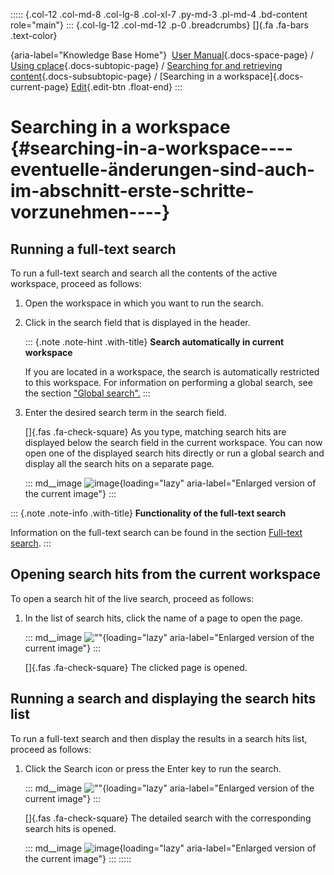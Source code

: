 ::::: {.col-12 .col-md-8 .col-lg-8 .col-xl-7 .py-md-3 .pl-md-4 .bd-content role="main"}
::: {.col-lg-12 .col-md-12 .p-0 .breadcrumbs}
[]{.fa .fa-bars .text-color}

[](https://docs.cplace.io/){aria-label="Knowledge Base Home"}  [User
Manual](/user-manual-en/){.docs-space-page} / [Using
cplace](/user-manual-en/cplace-anwenden/){.docs-subtopic-page} /
[Searching for and retrieving
content](/user-manual-en/cplace-anwenden/inhalte-suchen-und-wiederfin/){.docs-subsubtopic-page}
/ [Searching in a workspace]{.docs-current-page} [
Edit](https://github.com/collaborationfactory/cplace-doc-user-enu/blob/release/25.2/cplace-anwenden/inhalte-suchen-und-wiederfin/in-arbeitsbereich-suchen.md){.edit-btn
.float-end}
:::

# Searching in a workspace {#searching-in-a-workspace----eventuelle-änderungen-sind-auch-im-abschnitt-erste-schritte-vorzunehmen----}

## Running a full-text search

To run a full-text search and search all the contents of the active
workspace, proceed as follows:

1.  Open the workspace in which you want to run the search.

2.  Click in the search field that is displayed in the header.

    ::: {.note .note-hint .with-title}
    **Search automatically in current workspace**

    If you are located in a workspace, the search is automatically
    restricted to this workspace. For information on performing a global
    search, see the section ["Global
    search".](/user-manual-en/cplace-anwenden/inhalte-suchen-und-wiederfin/global-suchen/)
    :::

3.  Enter the desired search term in the search field.

    []{.fas .fa-check-square} As you type, matching search hits are
    displayed below the search field in the current workspace. You can
    now open one of the displayed search hits directly or run a global
    search and display all the search hits on a separate page.

    ::: md__image
    [](../../../graphics/cplace-anwenden/Suchfeld-lokal-Eingabe-de.png)
    ![image](../../../graphics/cplace-anwenden/Suchfeld-lokal-Eingabe-de.png){loading="lazy"
    aria-label="Enlarged version of the current image"}
    :::

::: {.note .note-info .with-title}
**Functionality of the full-text search**

Information on the full-text search can be found in the section
[Full-text
search](/user-manual-en/cplace-anwenden/inhalte-suchen-und-wiederfin/cplace-volltextsuche/).
:::

## Opening search hits from the current workspace

To open a search hit of the live search, proceed as follows:

1.  In the list of search hits, click the name of a page to open the
    page.

    ::: md__image
    [](../../../graphics/cplace-anwenden/Suchfeld-lokal-Eingabe-Seite-oeffnen-de.png)
    ![\"\"](../../../graphics/cplace-anwenden/Suchfeld-lokal-Eingabe-Seite-oeffnen-de.png){loading="lazy"
    aria-label="Enlarged version of the current image"}
    :::

    []{.fas .fa-check-square} The clicked page is opened.

## Running a search and displaying the search hits list

To run a full-text search and then display the results in a search hits
list, proceed as follows:

1.  Click the Search icon or press the Enter key to run the search.

    ::: md__image
    [](../../../graphics/kapitel-unabhaengig/Suchfeld-lokal-Eingabe-Suche-ausfuehren-de.png)
    ![\"\"](../../../graphics/kapitel-unabhaengig/Suchfeld-lokal-Eingabe-Suche-ausfuehren-de.png){loading="lazy"
    aria-label="Enlarged version of the current image"}
    :::

    []{.fas .fa-check-square} The detailed search with the corresponding
    search hits is opened.

    ::: md__image
    [](../../../graphics/cplace-anwenden/Detailsuche-de.png)
    ![image](../../../graphics/cplace-anwenden/Detailsuche-de.png){loading="lazy"
    aria-label="Enlarged version of the current image"}
    :::
:::::
